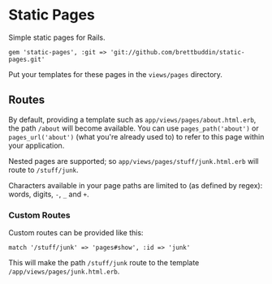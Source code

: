 # Static Pages

Simple static pages for Rails.

    gem 'static-pages', :git => 'git://github.com/brettbuddin/static-pages.git'

Put your templates for these pages in the `views/pages` directory.

## Routes

By default, providing a template such as `app/views/pages/about.html.erb`, the path `/about` will become available. You can use `pages_path('about')` or `pages_url('about')` (what you're already used to) to refer to this page within your application.

Nested pages are supported; so `app/views/pages/stuff/junk.html.erb` will route to `/stuff/junk`.

Characters available in your page paths are limited to (as defined by regex): words, digits, `-`, `_` and `+`.

### Custom Routes

Custom routes can be provided like this:

    match '/stuff/junk' => 'pages#show', :id => 'junk'

This will make the path `/stuff/junk` route to the template `/app/views/pages/junk.html.erb`.
